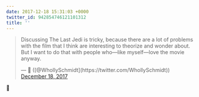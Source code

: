```yaml
---
date: 2017-12-18 15:31:03 +0000
twitter_id: 942854746121101312
title: ''
---
```


<blockquote class="twitter-tweet"><p lang="en" dir="ltr">Discussing The Last Jedi is tricky, because there are a lot of problems with the film that I think are interesting to theorize and wonder about. But I want to do that with people who—like myself—love the movie anyway.</p>&mdash; 🤧 ([@WhollySchmidt](https://twitter.com/WhollySchmidt)) <a href="https://twitter.com/WhollySchmidt/status/942854408697769985?ref_src=twsrc%5Etfw">December 18, 2017</a></blockquote>
<script async src="https://platform.twitter.com/widgets.js" charset="utf-8"></script>

👋
